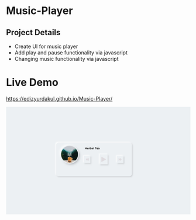 # Music-Player

## Project Details

- Create UI for music player
- Add play and pause functionality via javascript
- Changing music functionality via javascript

# Live Demo

https://edizyurdakul.github.io/Music-Player/

![Music Player Image](https://github.com/edizyurdakul/Music-Player/blob/master/images/image.png?raw=true)
